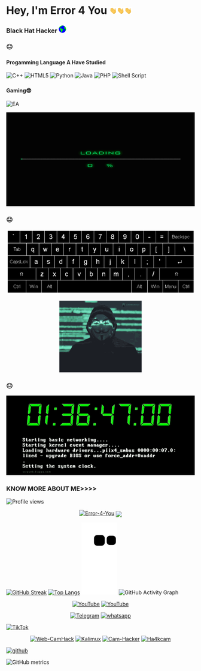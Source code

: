 ### <h1>Hey, I'm Error 4 You <img src='https://raw.githubusercontent.com/Error-4-You/Error-4-You/main/Hi.gif' width=20px><img src='https://raw.githubusercontent.com/Error-4-You/Error-4-You/main/Hi.gif' width=20px><img src='https://raw.githubusercontent.com/Error-4-You/Error-4-You/main/Hi.gif' width=20px>

</h1>

### <h3>Black Hat Hacker  <img src='https://raw.githubusercontent.com/Error-4-You/Error-4-You/main/Earth.gif' width=20px></h3>

### 😐


### <h4>Progamming Language A Have Studied</h4>

  ![C++](https://img.shields.io/badge/c++-%2300599C.svg?style=for-the-badge&logo=c%2B%2B&logoColor=white)    ![HTML5](https://img.shields.io/badge/html5-%23E34F26.svg?style=for-the-badge&logo=html5&logoColor=white)   ![Python](https://img.shields.io/badge/python-3670A0?style=for-the-badge&logo=python&logoColor=ffdd54)   ![Java](https://img.shields.io/badge/java-%23ED8B00.svg?style=for-the-badge&logo=java&logoColor=white)   ![PHP](https://img.shields.io/badge/php-%23777BB4.svg?style=for-the-badge&logo=php&logoColor=white)   ![Shell Script](https://img.shields.io/badge/shell_script-%23121011.svg?style=for-the-badge&logo=gnu-bash&logoColor=red)
  
  ### <h4>Gaming😎</h4>
  
 ![EA](https://img.shields.io/badge/ea-%23000000.svg?style=for-the-badge&logo=ea&logoColor=FF0F00)



<p align="center"><img src="error.gif" height=250 width=600 alt="Bt">
  </p>
  
### 😐


  
<p align="center"><img src="110318584-81067880-7fc2-11eb-8391-152d308e7f2b.gif" alt="Bt">
</p>

  
<p align="center"><img src="anonymous-hacker.gif" alt="Bt">
</p>

### 😐

  
<p align="center"><a href="https://github.com/Error-4-You"><img title="Error-4-You" src="hack.gif"></a>
</p>
  
### KNOW MORE ABOUT ME>>>>

![Profile views](https://gpvc.arturio.dev/Error-4-You)  

<p align="center">
<a href="https://github.com/Error-4-You"><img title="Error-4-You" src="https://github-readme-stats.vercel.app/api?username=Error-4-You&show_icons=true&include_all_commits=true&theme=chartreuse-dark&cache_seconds=3200"></a>
<a href="https://github.com/Error-4-You"><img align="center" src="https://github-readme-stats.vercel.app/api/top-langs/?username=Error-4-You&theme=dark&hide_langs_below=1&layout=compact" width="360px"/></a>
</p>
<p align="center">

[![GitHub Streak](https://github-readme-streak-stats.herokuapp.com/?user=Error-4-You&theme=dark)](https://git.io/streak-stats) 
[![Top Langs](https://github-readme-stats.vercel.app/api/top-langs/?username=Error-4-You&langs_count=8&theme=dark)](https://github.com/Error-4-You/github-readme-stats)
![Snake animation](https://github.com/rafaballerini/rafaballerini/blob/output/github-contribution-grid-snake.svg)
![GitHub Activity Graph](https://activity-graph.herokuapp.com/graph?username=Error-4-You)  


</p>

<p align="center">
<a href="https://github.com/Error-4-You"><img title="YouTube" src="https://img.shields.io/badge/Error-4You-brightgreen?style=for-the-badge&logo=github"></a>
<a href="https://youtube.com/channel/UCfjJgu6-VQPvcgRaygLyhqQ"><img title="YouTube" src="https://img.shields.io/badge/YouTube-Error 4 You-red?style=for-the-badge&logo=Youtube"></a>
</p>

<p align="center">
<a href="https://t.me/h4ck199"><img title="Telegram" src="https://img.shields.io/badge/Telegram-black?style=for-the-badge&logo=Telegram"></a>
<a href="https://chat.whatsapp.com/FkcQ98SucwgK1TbTfGWzsR"><img title="whatsapp" src="https://img.shields.io/badge/whatsapp-blue?style=for-the-badge&logo=whatsapp"></a>

<a href="https://chat.whatsapp.com/FkcQ98SucwgK1TbTfGWzsR">![TikTok](https://img.shields.io/badge/H4CK.LK-%23000000.svg?style=for-the-badge&logo=TikTok&logoColor=FF0F00)</a>
</p>






<p align="center">
<a href="https://github.com/Error-4-You/Web-CamHack"><img title="Web-CamHack" src="https://github-readme-stats.vercel.app/api/pin/?username=Error-4-You&repo=Web-CamHack&theme=highcontrast"></a>
<a href="https://github.com/Error-4-You/Kalimux"><img title="Kalimux" src="https://github-readme-stats.vercel.app/api/pin/?username=Error-4-You&repo=Kalimux&theme=highcontrast"></a>
<a href="https://github.com/Error-4-You/Cam-Hacker"><img title="Cam-Hacker" src="https://github-readme-stats.vercel.app/api/pin/?username=Error-4-You&repo=Cam-Hacker&theme=highcontrast"></a>
<a href="https://github.com/Error-4-You/Ha4kcam"><img title="Ha4kcam" src="https://github-readme-stats.vercel.app/api/pin/?username=Error-4-You&repo=Ha4kcam&theme=highcontrast"></a>

</p>

[<img src='https://cdn.jsdelivr.net/npm/simple-icons@3.0.1/icons/github.svg' alt='github' height='40'>](https://github.com/Error-4-You)  

![GitHub metrics](https://metrics.lecoq.io/Error-4-You)  




